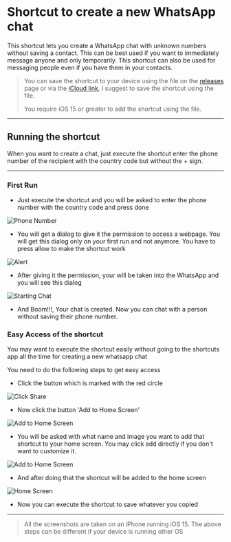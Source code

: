 # Shortcut to create a new WhatsApp chat

This shortcut lets you create a WhatsApp chat with unknown numbers without saving a contact.
This can be best used if you want to immediately message anyone and only temporarily.
This shortcut can also be used for messaging people even if you have them in your contacts.

> You can save the shortcut to your device using the file on the [releases](https://github.com/dhivijit/whatsapp-chat-shortcut/releases/tag/main) page or via the [iCloud link](https://www.icloud.com/shortcuts/500bef1cf0e84424aaac2ebe1f4df9d8), I suggest to save the shortcut using the file.
> 
> You require iOS 15 or greater to add the shortcut using the file.
 
---

## Running the shortcut

When you want to create a chat, just execute the shortcut enter the phone number of the recipient with the country code but without the + sign.

---

### First Run

- Just execute the shortcut and you will be asked to enter the phone number with the country code and press done

![Phone Number](images/execution.png)

- You will get a dialog to give it the permission to access a webpage. You will get this dialog only on your first run and not anymore. You have to press allow to make the shortcut work

![Alert](images/permission.jpeg)

- After giving it the permission, your will be taken into the WhatsApp and you will see this dialog

![Starting Chat](images/process.jpeg)

- And Boom!!!, Your chat is created. Now you can chat with a person without saving their phone number.

### Easy Access of the shortcut

You may want to execute the shortcut easily without going to the shortcuts app all the time for creating a new whatsapp chat

You need to do the following steps to get easy access

- Click the button which is marked with the red circle

![Click Share](images/share_button.jpeg)

- Now click the button 'Add to Home Screen'

![Add to Home Screen](images/add_to_home_screen.jpeg)

- You will be asked with what name and image you want to add that shortcut to your home screen. You may click add directly if you don't want to customize it.

![Add to Home Screen](images/adding_to_home_screen.jpeg)

- And after doing that the shortcut will be added to the home screen

![Home Screen](images/app_on_home_screen.jpeg)

- Now you can execute the shortcut to save whatever you copied

---
> All the screenshots are taken on an iPhone running iOS 15. The above steps can be different if your device is running other OS
